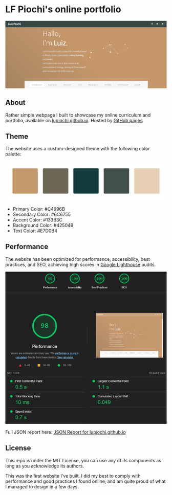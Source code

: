 # LF Piochi's online portfolio

<img src="assets/images/homepage_screenshot.jpg" alt="Website Screenshot" width="1000"/>

## About
Rather simple webpage I built to showcase my online curriculum and portfolio, available on [lupiochi.github.io](lupiochi.github.io). Hosted by [GitHub pages](https://pages.github.com/).

## Theme
The website uses a custom-designed theme with the following color palette:

![Color Palette](assets/images/palette.svg)

- Primary Color: #C4996B
- Secondary Color: #6C6755
- Accent Color: #133B3C
- Background Color: #42504B
- Text Color: #E7D0B4

##  Performance
The website has been optimized for performance, accessibility, best practices, and SEO, achieving high scores in [Google Lighthouse](https://developer.chrome.com/docs/lighthouse/) audits.

![Lighthouse Scores](assets/images/lighthouse.jpg)

Full JSON report here: [JSON Report for lupiochi.github.io](assets/docs/lighthouse.json)

## License
This repo is under the MIT License, you can use any of its components as long as you acknowledge its authors.

This was the first website I've built. I did my best to comply with performance and good practices I found online, and am quite proud of what I managed to design in a few days.
